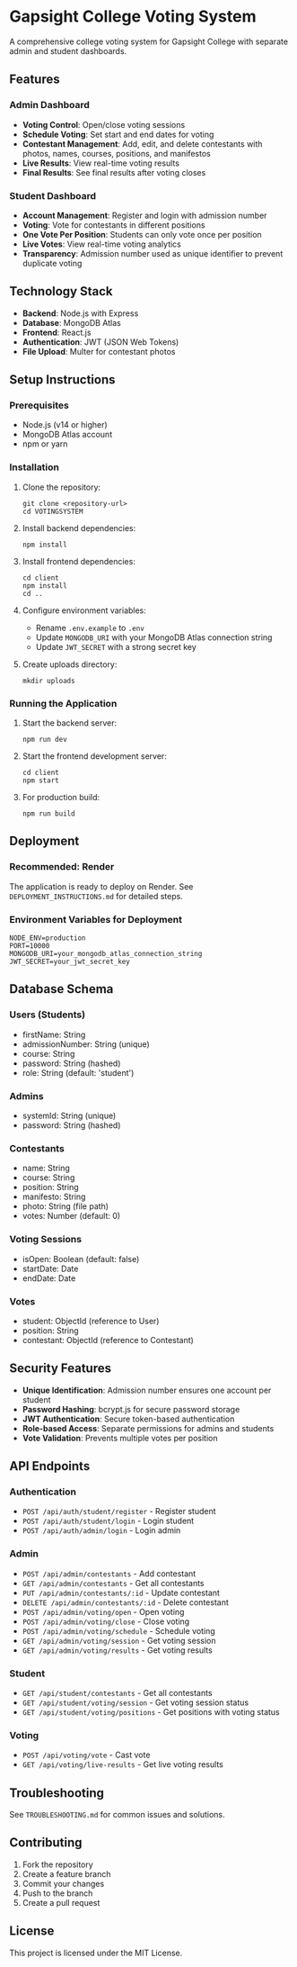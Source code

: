 # Gapsight College Voting System

A comprehensive college voting system for Gapsight College with separate admin and student dashboards.

## Features

### Admin Dashboard
- **Voting Control**: Open/close voting sessions
- **Schedule Voting**: Set start and end dates for voting
- **Contestant Management**: Add, edit, and delete contestants with photos, names, courses, positions, and manifestos
- **Live Results**: View real-time voting results
- **Final Results**: See final results after voting closes

### Student Dashboard
- **Account Management**: Register and login with admission number
- **Voting**: Vote for contestants in different positions
- **One Vote Per Position**: Students can only vote once per position
- **Live Votes**: View real-time voting analytics
- **Transparency**: Admission number used as unique identifier to prevent duplicate voting

## Technology Stack

- **Backend**: Node.js with Express
- **Database**: MongoDB Atlas
- **Frontend**: React.js
- **Authentication**: JWT (JSON Web Tokens)
- **File Upload**: Multer for contestant photos

## Setup Instructions

### Prerequisites
- Node.js (v14 or higher)
- MongoDB Atlas account
- npm or yarn

### Installation

1. Clone the repository:
   ```
   git clone <repository-url>
   cd VOTINGSYSTEM
   ```

2. Install backend dependencies:
   ```
   npm install
   ```

3. Install frontend dependencies:
   ```
   cd client
   npm install
   cd ..
   ```

4. Configure environment variables:
   - Rename `.env.example` to `.env`
   - Update `MONGODB_URI` with your MongoDB Atlas connection string
   - Update `JWT_SECRET` with a strong secret key

5. Create uploads directory:
   ```
   mkdir uploads
   ```

### Running the Application

1. Start the backend server:
   ```
   npm run dev
   ```

2. Start the frontend development server:
   ```
   cd client
   npm start
   ```

3. For production build:
   ```
   npm run build
   ```

## Deployment

### Recommended: Render
The application is ready to deploy on Render. See `DEPLOYMENT_INSTRUCTIONS.md` for detailed steps.

### Environment Variables for Deployment
```
NODE_ENV=production
PORT=10000
MONGODB_URI=your_mongodb_atlas_connection_string
JWT_SECRET=your_jwt_secret_key
```

## Database Schema

### Users (Students)
- firstName: String
- admissionNumber: String (unique)
- course: String
- password: String (hashed)
- role: String (default: 'student')

### Admins
- systemId: String (unique)
- password: String (hashed)

### Contestants
- name: String
- course: String
- position: String
- manifesto: String
- photo: String (file path)
- votes: Number (default: 0)

### Voting Sessions
- isOpen: Boolean (default: false)
- startDate: Date
- endDate: Date

### Votes
- student: ObjectId (reference to User)
- position: String
- contestant: ObjectId (reference to Contestant)

## Security Features

- **Unique Identification**: Admission number ensures one account per student
- **Password Hashing**: bcrypt.js for secure password storage
- **JWT Authentication**: Secure token-based authentication
- **Role-based Access**: Separate permissions for admins and students
- **Vote Validation**: Prevents multiple votes per position

## API Endpoints

### Authentication
- `POST /api/auth/student/register` - Register student
- `POST /api/auth/student/login` - Login student
- `POST /api/auth/admin/login` - Login admin

### Admin
- `POST /api/admin/contestants` - Add contestant
- `GET /api/admin/contestants` - Get all contestants
- `PUT /api/admin/contestants/:id` - Update contestant
- `DELETE /api/admin/contestants/:id` - Delete contestant
- `POST /api/admin/voting/open` - Open voting
- `POST /api/admin/voting/close` - Close voting
- `POST /api/admin/voting/schedule` - Schedule voting
- `GET /api/admin/voting/session` - Get voting session
- `GET /api/admin/voting/results` - Get voting results

### Student
- `GET /api/student/contestants` - Get all contestants
- `GET /api/student/voting/session` - Get voting session status
- `GET /api/student/voting/positions` - Get positions with voting status

### Voting
- `POST /api/voting/vote` - Cast vote
- `GET /api/voting/live-results` - Get live voting results

## Troubleshooting

See `TROUBLESHOOTING.md` for common issues and solutions.

## Contributing

1. Fork the repository
2. Create a feature branch
3. Commit your changes
4. Push to the branch
5. Create a pull request

## License

This project is licensed under the MIT License.